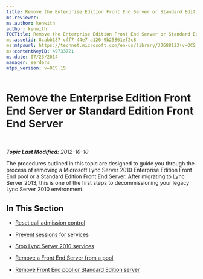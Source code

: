 ```yaml
---
title: Remove the Enterprise Edition Front End Server or Standard Edition Front End Server
ms.reviewer: 
ms.author: kenwith
author: kenwith
TOCTitle: Remove the Enterprise Edition Front End Server or Standard Edition Front End Server
ms:assetid: 8cabb187-cff7-44e7-a126-9b25861ef2c8
ms:mtpsurl: https://technet.microsoft.com/en-us/library/JJ688123(v=OCS.15)
ms:contentKeyID: 49733721
ms.date: 07/23/2014
manager: serdars
mtps_version: v=OCS.15
---
```


<div data-xmlns="http://www.w3.org/1999/xhtml">

<div class="topic" data-xmlns="http://www.w3.org/1999/xhtml" data-msxsl="urn:schemas-microsoft-com:xslt" data-cs="http://msdn.microsoft.com/en-us/">

<div data-asp="http://msdn2.microsoft.com/asp">

# Remove the Enterprise Edition Front End Server or Standard Edition Front End Server

</div>

<div id="mainSection">

<div id="mainBody">

<span> </span>

_**Topic Last Modified:** 2012-10-10_

The procedures outlined in this topic are designed to guide you through the process of removing a Microsoft Lync Server 2010 Enterprise Edition Front End pool or a Standard Edition Front End Server. After migrating to Lync Server 2013, this is one of the first steps to decommissioning your legacy Lync Server 2010 environment.

<div>

## In This Section

  - [Reset call admission control](reset-call-admission-control.md)

  - [Prevent sessions for services](prevent-sessions-for-services.md)

  - [Stop Lync Server 2010 services](stop-lync-server-2010-services.md)

  - [Remove a Front End Server from a pool](remove-a-front-end-server-from-a-pool.md)

  - [Remove Front End pool or Standard Edition server](remove-front-end-pool-or-standard-edition-server.md)

</div>

</div>

<span> </span>

</div>

</div>

</div>


